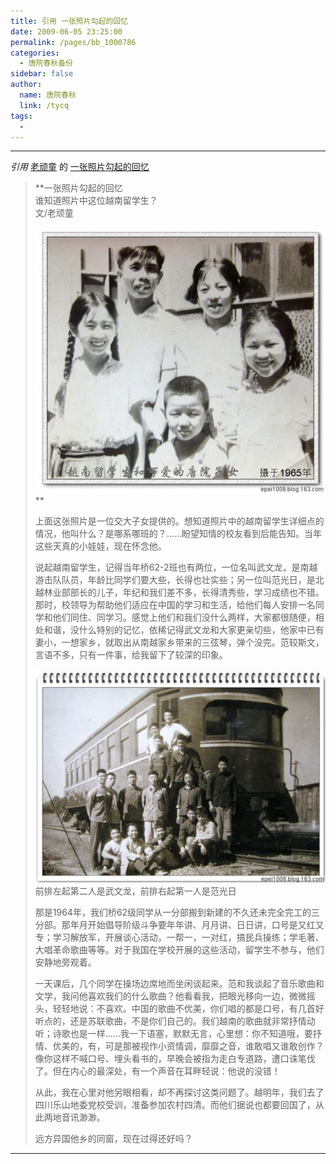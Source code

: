 ```yaml
---
title: 引用 一张照片勾起的回忆
date: 2009-06-05 23:25:00
permalink: /pages/bb_1000786
categories: 
  - 唐院春秋备份
sidebar: false
author: 
  name: 唐院春秋
  link: /tycq
tags: 
  - 
---
```


* * *

_引用_ [老顽童](http://epei1008.blog.163.com/) 的
[一张照片勾起的回忆](http://epei1008.blog.163.com/blog/static/2352486020095514943191)


> **一张照片勾起的回忆  
>  谁知道照片中这位越南留学生？  
> 文/老顽童  
>  
> [
> ![](/pic/img.bimg.126.net_photo_oIM6qi6clpIiFYNW52rwqA==_3132535015813327175.jpg)](pic/img.bimg.126.net_photo_oIM6qi6clpIiFYNW52rwqA==_3132535015813327175.jpg)**
>
>
> 上面这张照片是一位交大子女提供的。想知道照片中的越南留学生详细点的情况，他叫什么？是哪系哪班的？……盼望知情的校友看到后能告知。当年这些天真的小娃娃，现在怀念他。
>
>
> 说起越南留学生，记得当年桥62-2班也有两位，一位名叫武文龙，是南越游击队队员，年龄比同学们要大些，长得也壮实些；另一位叫范光日，是北越林业部部长的儿子，年纪和我们差不多，长得清秀些，学习成绩也不错。那时，校领导为帮助他们适应在中国的学习和生活，给他们每人安排一名同学和他们同住、同学习。感觉上他们和我们没什么两样，大家都很随便，相处和谐，没什么特别的记忆，依稀记得武文龙和大家更亲切些，他家中已有妻小，一想家乡，就取出从南越家乡带来的三弦琴，弹个没完。范较斯文，言语不多，只有一件事，给我留下了较深的印象。
>
> [
> ![](/pic/img.bimg.126.net_photo_ltQgZXmNbr3BG6pULHQn8g==_4292211919861566296.jpg)](pic/img.bimg.126.net_photo_ltQgZXmNbr3BG6pULHQn8g==_4292211919861566296.jpg)[](pic/img.bimg.126.net_photo_ltQgZXmNbr3BG6pULHQn8g==_4292211919861566296.jpg)  
> 前排左起第二人是武文龙，前排右起第一人是范光日
>
>
> 那是1964年，我们桥62级同学从一分部搬到新建的不久还未完全完工的三分部。那年月开始倡导阶级斗争要年年讲、月月讲、日日讲，口号是又红又专；学习解放军，开展谈心活动，一帮一，一对红，搞民兵操练；学毛著、大唱革命歌曲等等。对于我国在学校开展的这些活动，留学生不参与，他们安静地旁观着。
>
>
> 一天课后，几个同学在操场边席地而坐闲谈起来。范和我谈起了音乐歌曲和文学，我问他喜欢我们的什么歌曲？他看看我，把眼光移向一边，微微摇头，轻轻地说：不喜欢。中国的歌曲不优美，你们唱的都是口号，有几首好听点的，还是苏联歌曲，不是你们自己的。我们越南的歌曲就非常抒情动听；诗歌也是一样……我一下语塞，默默无言，心里想：你不知道哦，要抒情、优美的，有，可是那被视作小资情调，靡靡之音，谁敢唱又谁敢创作？像你这样不喊口号、埋头看书的，早晚会被指为走白专道路，遭口诛笔伐了。但在内心的最深处，有一个声音在耳畔轻说：他说的没错！
>
> 从此，我在心里对他另眼相看，却不再探讨这类问题了。越明年，我们去了四川乐山地委党校受训，准备参加农村四清。而他们据说也都要回国了，从此两地音讯渺渺。
>
> 远方异国他乡的同窗，现在过得还好吗？  
  
---  
  
>